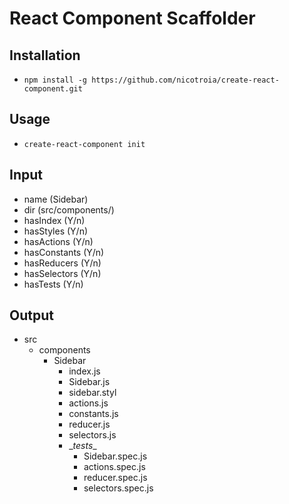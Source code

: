 # React Component Scaffolder

## Installation 
  - `npm install -g https://github.com/nicotroia/create-react-component.git`

## Usage
  - `create-react-component init`

## Input
 - name (Sidebar)
 - dir (src/components/)
 - hasIndex (Y/n)
 - hasStyles (Y/n)
 - hasActions (Y/n)
 - hasConstants (Y/n)
 - hasReducers (Y/n)
 - hasSelectors (Y/n)
 - hasTests (Y/n)

## Output
  - src
    - components
      - Sidebar
        - index.js
        - Sidebar.js
        - sidebar.styl
        - actions.js
        - constants.js
        - reducer.js
        - selectors.js
        - __tests_\_
          - Sidebar.spec.js
          - actions.spec.js
          - reducer.spec.js
          - selectors.spec.js
